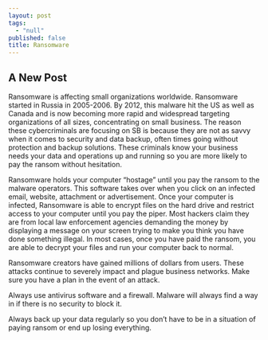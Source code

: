 ```yaml
---
layout: post
tags: 
  - "null"
published: false
title: Ransomware
---
```



## A New Post

Ransomware is affecting small organizations worldwide. Ransomware started in Russia in 2005-2006.  By 2012, this malware hit the US as well as Canada and is now becoming more rapid and widespread targeting organizations of all sizes, concentrating on small business.  The reason these cybercriminals are focusing on SB is because they are not as savvy when it comes to security and data backup, often times going without protection and backup solutions.  These criminals know your business needs your data and operations up and running so you are more likely to pay the ransom without hesitation.
 
 
Ransomware holds your computer “hostage” until you pay the ransom to the malware operators. This software takes over when you click on an infected email, website, attachment or advertisement. Once your computer is infected, Ransomware is able to encrypt files on the hard drive and restrict access to your computer until you pay the piper. Most hackers claim they are from local law enforcement agencies demanding the money by displaying a message on your screen trying to make you think you have done something illegal.  In most cases, once you have paid the ransom, you are able to decrypt your files and run your computer back to normal.
 
Ransomware creators have gained millions of dollars from users.  These attacks continue to severely impact and plague business networks.  Make sure you have a plan in the event of an attack.
 
Always use antivirus software and a firewall.  Malware will always find a way in if there is no security to block it. 
 
Always back up your data regularly so you don’t have to be in a situation of paying ransom or end up losing everything.
